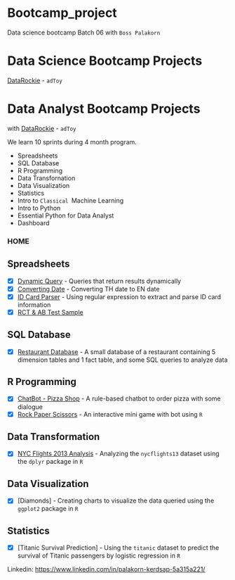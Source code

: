 # Bootcamp_project

Data science bootcamp Batch 06 with `Boss Palakorn` 

# Data Science Bootcamp Projects
[DataRockie](https://datarockie.com/)  -   `adToy`
# Data Analyst Bootcamp Projects
with [DataRockie](https://datarockie.com/)  -   `adToy`

We learn 10 sprints during 4 month program. 

- Spreadsheets
- SQL Database
- R Programming 
- Data Transfornation
- Data Visualization
- Statistics
- Intro to `Classical `Machine Learning
- Intro to  Python 
- Essential Python  for Data Analyst
- Dashboard


### HOME

## Spreadsheets
- [x] [Dynamic Query](Spreadsheets/ProjectDynamicQuery.pdf)  -  Queries that return results dynamically  
- [x] [Converting Date](Spreadsheets/ProjectConvertTHtoENDate.pdf) - Converting TH date to EN date
- [x] [ID Card Parser](Spreadsheets/ProjectIDCardParser.pdf) - Using regular expression to extract and parse ID card information
- [x] [RCT & AB Test Sample](Spreadsheets/ProjectRCT&ABTestSample.pdf)

## SQL Database
- [x] [Restaurant Database](SQL/DB_for_Restaurant.sql) - A small database of a restaurant containing 5 dimension tables and 1 fact table, and some SQL queries to analyze data

## R Programming
- [x] [ChatBot - Pizza Shop](R/Chat_bot-Order_pizza.r) - A rule-based chatbot to order pizza with some dialogue
- [x] [Rock Paper Scissors](R/Rock-Paper-Scissors.r) - An interactive mini game with bot using `R`

## Data Transformation
- [x] [NYC Flights 2013 Analysis](https://datalore.jetbrains.com/notebook/30R19BcMF2Y3FhTuOoGFr7/4Q21HGzMCft1LxNGxJsrBK/) - Analyzing the `nycflights13` dataset using the `dplyr` package in `R`

## Data Visualization
- [x] [Diamonds] - Creating charts to visualize the data queried using the `ggplot2` package in `R`
## Statistics
- [x] [Titanic Survival Prediction] - Using the `titanic` dataset to predict the survival of Titanic passengers by logistic regression in `R`


Linkedin: 
https://www.linkedin.com/in/palakorn-kerdsap-5a315a221/
